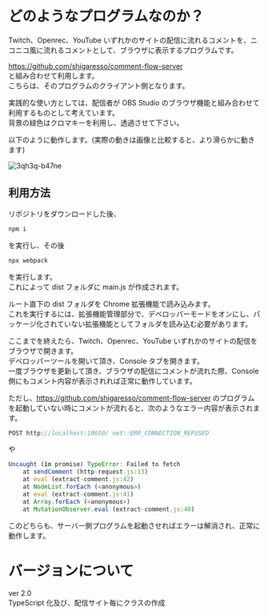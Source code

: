 # どのようなプログラムなのか？

Twitch、Openrec、YouTube いずれかのサイトの配信に流れるコメントを、ニコニコ風に流れるコメントとして、ブラウザに表示するプログラムです。  

https://github.com/shigaresso/comment-flow-server  
と組み合わせて利用します。  
こちらは、そのプログラムのクライアント側となります。  

実践的な使い方としては、配信者が OBS Studio のブラウザ機能と組み合わせて利用するものとして考えています。  
背景の緑色はクロマキーを利用し、透過させて下さい。  

以下のように動作します。(実際の動きは画像と比較すると、より滑らかに動きます)  

![3qh3q-b47ne](https://user-images.githubusercontent.com/70837100/147489704-0f082eb9-d88d-4cb5-918e-85063773064d.gif)  

## 利用方法  

リポジトリをダウンロードした後、  

```zsh
npm i
```

を実行し、その後  

```zsh
npx webpack
```

を実行します。  
これによって dist フォルダに main.js が作成されます。  

ルート直下の dist フォルダを Chrome 拡張機能で読み込みます。  
これを実行するには、拡張機能管理部分で、デベロッパーモードをオンにし、パッケージ化されていない拡張機能としてフォルダを読み込む必要があります。  

ここまでを終えたら、Twitch、Openrec、YouTube いずれかのサイトの配信をブラウザで開きます。  
デベロッパーツールを開いて頂き、Console タブを開きます。  
一度ブラウザを更新して頂き、ブラウザの配信にコメントが流れた際、Console 側にもコメント内容が表示されれば正常に動作しています。  

ただし、https://github.com/shigaresso/comment-flow-server のプログラムを起動していない時にコメントが流れると、次のようなエラー内容が表示されます。  

```js
POST http://localhost:10010/ net::ERR_CONNECTION_REFUSED
```

や  

```js
Uncaught (in promise) TypeError: Failed to fetch
    at sendComment (http-request.js:13)
    at eval (extract-comment.js:42)
    at NodeList.forEach (<anonymous>)
    at eval (extract-comment.js:41)
    at Array.forEach (<anonymous>)
    at MutationObserver.eval (extract-comment.js:40)
```

このどちらも、サーバー側プログラムを起動させればエラーは解消され、正常に動作します。  

# バージョンについて
ver 2.0  
TypeScript 化及び、配信サイト毎にクラスの作成  